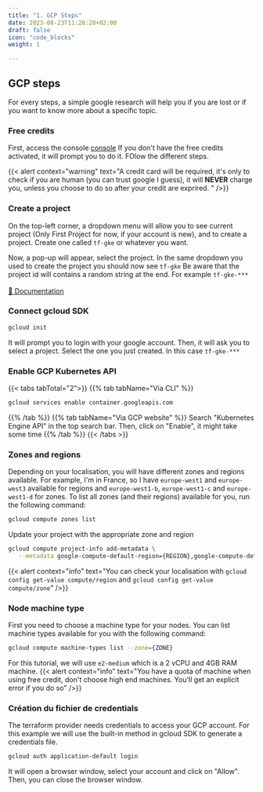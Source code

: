 ```yaml
---
title: "1. GCP Steps"
date: 2023-08-23T11:28:28+02:00
draft: false
icon: "code_blocks"
weight: 1

---
```


## GCP steps
For every steps, a simple google research will help you if you are lost or if you want to know more about a specific topic.

### Free credits
First, access the console 
[console](https://console.cloud.google.com/)
If you don't have the free credits activated, it will prompt you to do it. FOlow the different steps.

{{< alert context="warning" text="A credit card will be required, it's only to check if you are human (you can trust google I guess), it will **NEVER** charge you, unless you choose to do so after your credit are exprired. " />}}

### Create a project 
On the top-left corner, a dropdown menu will allow you to see current project (Only First Project for now, if your account is new), and to create a project. Create one called `tf-gke` or whatever you want.

Now, a pop-up will appear, select the project. In the same dropdown you used to create the project you should now see `tf-gke`
Be aware that the project id will contains a random string at the end. For example `tf-gke-***`<br><br>
[📕 Documentation](https://cloud.google.com/resource-manager/docs/creating-managing-projects)

### Connect gcloud SDK 
```bash
gcloud init 
```
It will prompt you to login with your google account. Then, it will ask you to select a project. Select the one you just created. In this case `tf-gke-***`

### Enable GCP Kubernetes API
{{< tabs tabTotal="2">}}
{{% tab tabName="Via CLI" %}}

```bash
gcloud services enable container.googleapis.com
```
{{% /tab %}}
{{% tab tabName="Via GCP website" %}}
Search "Kubernetes Engine API" in the top search bar. 
Then, click on "Enable", it might take some time
{{% /tab %}}
{{< /tabs >}}

### Zones and regions 
Depending on your localisation, you will have different zones and regions available. For example, I'm in France, so I have `europe-west1` and `europe-west3` available for regions and `europe-west1-b`, `europe-west1-c` and `europe-west1-d` for zones. 
To list all zones (and their regions) available for you, run the following command:
```bash
gcloud compute zones list
```
Update your project with the appropriate zone and region
```bash
gcloud compute project-info add-metadata \
   --metadata google-compute-default-region={REGION},google-compute-default-zone={ZONE}
```

{{< alert context="info" text="You can check your localisation with `gcloud config get-value compute/region` and `gcloud config get-value compute/zone`" />}}

### Node machine type 
First you need to choose a machine type for your nodes. 
You can list machine types available for you with the following command:
```bash
gcloud compute machine-types list --zone={ZONE}
```
For this tutorial, we will use `e2-medium` which is a 2 vCPU and 4GB RAM machine.
{{< alert context="info" text="You have a quota of machine when using free credit, don't choose high end machines. You'll get an explicit error if you do so" />}}

### Création du fichier de credentials
The terraform provider needs credentials to access your GCP account. For this example we will use the built-in method in gcloud SDK to generate a credentials file.
```bash
gcloud auth application-default login
```
It will open a browser window, select your account and click on "Allow". Then, you can close the browser window.